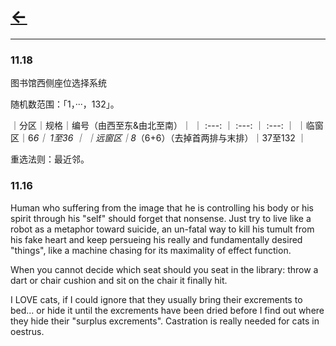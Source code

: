 # [<-](https://pkgu.github.io)


---------

### 11.18

图书馆西侧座位选择系统

随机数范围：「1，···，132」。

｜分区｜规格｜编号（由西至东&由北至南）｜
｜ :---: ｜ :---: ｜ :---: ｜
｜临窗区｜6*6｜ 1至36 ｜
｜远窗区｜8*（6+6）（去掉首两排与末排）｜37至132 ｜

重选法则：最近邻。


### 11.16

Human who suffering from the image that he is controlling his body or his spirit through his "self" should forget that nonsense. Just try to live like a robot as a metaphor toward suicide, an un-fatal way to kill his tumult from his fake heart and keep persueing his really and fundamentally desired "things", like a machine chasing for its maximality of effect function.

When you cannot decide which seat should you seat in the library: throw a dart or chair cushion and sit on the chair it finally hit. 

I LOVE cats, if I could ignore that they usually bring their excrements to bed... or hide it until the excrements have been dried before I find out where they hide their "surplus excrements". Castration is really needed for cats in oestrus. 
